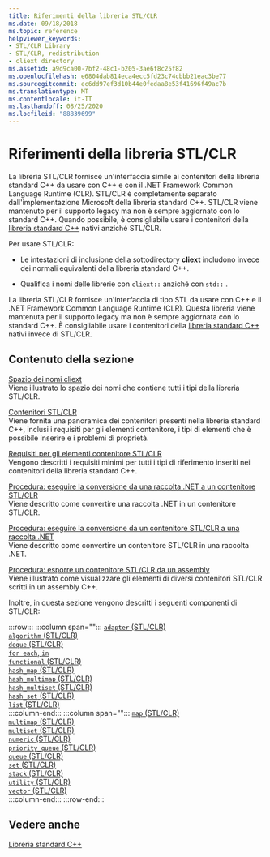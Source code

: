 ```yaml
---
title: Riferimenti della libreria STL/CLR
ms.date: 09/18/2018
ms.topic: reference
helpviewer_keywords:
- STL/CLR Library
- STL/CLR, redistribution
- cliext directory
ms.assetid: a9d9ca00-7bf2-48c1-b205-3ae6f8c25f82
ms.openlocfilehash: e6804dab814eca4ecc5fd23c74cbbb21eac3be77
ms.sourcegitcommit: ec6dd97ef3d10b44e0fedaa8e53f41696f49ac7b
ms.translationtype: MT
ms.contentlocale: it-IT
ms.lasthandoff: 08/25/2020
ms.locfileid: "88839699"
---
```

# <a name="stlclr-library-reference"></a>Riferimenti della libreria STL/CLR

La libreria STL/CLR fornisce un'interfaccia simile ai contenitori della libreria standard C++ da usare con C++ e con il .NET Framework Common Language Runtime (CLR). STL/CLR è completamente separato dall'implementazione Microsoft della libreria standard C++. STL/CLR viene mantenuto per il supporto legacy ma non è sempre aggiornato con lo standard C++. Quando possibile, è consigliabile usare i contenitori della [libreria standard C++](../standard-library/cpp-standard-library-reference.md) nativi anziché STL/CLR.

Per usare STL/CLR:

- Le intestazioni di inclusione della sottodirectory **cliext** includono invece dei normali equivalenti della libreria standard C++.

- Qualifica i nomi delle librerie con `cliext::` anziché con `std::` .

La libreria STL/CLR fornisce un'interfaccia di tipo STL da usare con C++ e il .NET Framework Common Language Runtime (CLR). Questa libreria viene mantenuta per il supporto legacy ma non è sempre aggiornata con lo standard C++. È consigliabile usare i contenitori della [libreria standard C++](../standard-library/cpp-standard-library-reference.md) nativi invece di STL/CLR.

## <a name="in-this-section"></a>Contenuto della sezione

[Spazio dei nomi cliext](../dotnet/cliext-namespace.md)<br/>
Viene illustrato lo spazio dei nomi che contiene tutti i tipi della libreria STL/CLR.

[Contenitori STL/CLR](../dotnet/stl-clr-containers.md)<br/>
Viene fornita una panoramica dei contenitori presenti nella libreria standard C++, inclusi i requisiti per gli elementi contenitore, i tipi di elementi che è possibile inserire e i problemi di proprietà.

[Requisiti per gli elementi contenitore STL/CLR](../dotnet/requirements-for-stl-clr-container-elements.md)<br/>
Vengono descritti i requisiti minimi per tutti i tipi di riferimento inseriti nei contenitori della libreria standard C++.

[Procedura: eseguire la conversione da una raccolta .NET a un contenitore STL/CLR](../dotnet/how-to-convert-from-a-dotnet-collection-to-a-stl-clr-container.md)<br/>
Viene descritto come convertire una raccolta .NET in un contenitore STL/CLR.

[Procedura: eseguire la conversione da un contenitore STL/CLR a una raccolta .NET](../dotnet/how-to-convert-from-a-stl-clr-container-to-a-dotnet-collection.md)<br/>
Viene descritto come convertire un contenitore STL/CLR in una raccolta .NET.

[Procedura: esporre un contenitore STL/CLR da un assembly](../dotnet/how-to-expose-an-stl-clr-container-from-an-assembly.md)<br/>
Viene illustrato come visualizzare gli elementi di diversi contenitori STL/CLR scritti in un assembly C++.

Inoltre, in questa sezione vengono descritti i seguenti componenti di STL/CLR:

:::row:::
   :::column span="":::
      [`adapter` (STL/CLR)](../dotnet/adapter-stl-clr.md)\
      [`algorithm` (STL/CLR)](../dotnet/algorithm-stl-clr.md)\
      [`deque` (STL/CLR)](../dotnet/deque-stl-clr.md)\
      [`for each`, `in`](../dotnet/for-each-in.md)\
      [`functional` (STL/CLR)](../dotnet/functional-stl-clr.md)\
      [`hash_map` (STL/CLR)](../dotnet/hash-map-stl-clr.md)\
      [`hash_multimap` (STL/CLR)](../dotnet/hash-multimap-stl-clr.md)\
      [`hash_multiset` (STL/CLR)](../dotnet/hash-multiset-stl-clr.md)\
      [`hash_set` (STL/CLR)](../dotnet/hash-set-stl-clr.md)\
      [`list` (STL/CLR)](../dotnet/list-stl-clr.md)\
   :::column-end:::
   :::column span="":::
      [`map` (STL/CLR)](../dotnet/map-stl-clr.md)\
      [`multimap` (STL/CLR)](../dotnet/multimap-stl-clr.md)\
      [`multiset` (STL/CLR)](../dotnet/multiset-stl-clr.md)\
      [`numeric` (STL/CLR)](../dotnet/numeric-stl-clr.md)\
      [`priority_queue` (STL/CLR)](../dotnet/priority-queue-stl-clr.md)\
      [`queue` (STL/CLR)](../dotnet/queue-stl-clr.md)\
      [`set` (STL/CLR)](../dotnet/set-stl-clr.md)\
      [`stack` (STL/CLR)](../dotnet/stack-stl-clr.md)\
      [`utility` (STL/CLR)](../dotnet/utility-stl-clr.md)\
      [`vector` (STL/CLR)](../dotnet/vector-stl-clr.md)\
   :::column-end:::
:::row-end:::

## <a name="see-also"></a>Vedere anche

[Libreria standard C++](../standard-library/cpp-standard-library-reference.md)
